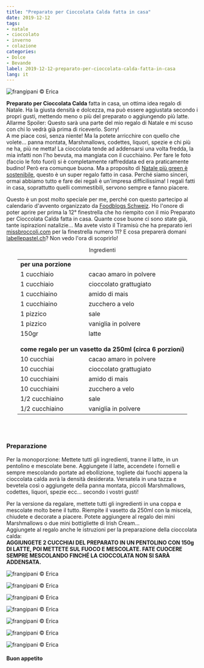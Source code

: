 ```yaml
---
title: "Preparato per Cioccolata Calda fatta in casa"
date: 2019-12-12
tags:
- natale
- cioccolato
- inverno
- colazione
categories:
- Dolce
- Bevande
label: 2019-12-12-preparato-per-cioccolata-calda-fatta-in-casa
lang: it 
---
```

![](header.jpeg "frangipani © Erica")

**Preparato per Cioccolata Calda** fatta in casa, un ottima idea regalo di Natale. Ha la giusta densità e dolcezza, ma può essere aggiustata secondo i propri gusti, mettendo meno o più del preparato o aggiungendo più latte. 
Allarme Spoiler: Questo sarà una parte del mio regalo di Natale e mi scuso con chi lo vedrà già prima di riceverlo. Sorry! 
<br />
A me piace così, senza niente! Ma la potete arricchire con quello che volete... panna montata, Marshmallows, codettes, liquori, spezie e chi più ne ha, più ne metta! La cioccolata tende ad addensarsi una volta fredda, la mia infatti non l'ho bevuta, ma mangiata con il cucchiaino. Per fare le foto (faccio le foto fuori) si è completamente raffreddata ed era praticamente budino! Però era comunque buona. Ma a proposito di <a href="https://frangipani.raiano.ch/2019-12-06-consiglio-green-numero-4/" target="_blank">Natale più green è sostenibile</a>, questo è un super regalo fatto in casa. Perché siamo sinceri, ormai abbiamo tutto e fare dei regali è un'impresa difficilissima! I regali fatti in casa, soprattutto quelli commestibili, servono sempre e fanno piacere.  

Questo è un post molto speciale per me, perché con questo partecipo al calendario d'avvento organizzato da <a href="https://www.foodblogs-schweiz.ch" target="_blank">Foodblogs Schweiz</a>. Ho l'onore di poter aprire per prima la 12° finestrella che ho riempito con il mio Preparato per Cioccolata Calda fatta in casa. Quante cose buone ci sono state già, tante ispirazioni natalizie... Ma avete visto il Tiramisù che ha preparato ieri <a href="https://missbroccoli.com/lebkuchen-schichtdessert/" target="_blank">missbroccoli.com</a> per la finestrella numero 11? E cosa preparerà domani <a href="http://www.labellepastel.ch/2019/11/25/gingerbread-cupcakes/" target="_blank">labellepastel.ch</a>? Non vedo l'ora di scoprirlo!


<div id="wrapper" style="text-align: center">
  <div id="yourdiv" style="display: inline-block;">
    <div class="ingredients" itemscope itemtype="http://schema.org/Recipe">
      <span itemprop="name" style="display:none;">Preparato per Cioccolata Calda fatta in casa</span>
      <span itemprop="recipeCategory" style="display:none;">Dolce</span>
      <img itemprop="image" style="display:none;" class="ignore-gallery-item" src="header.jpeg"/>
      <span itemprop="author" style="display:none;">Erica Raiano</span>
      <span itemprop="description" style="display:none;">Preparato per Cioccolata Calda fatta in casa, un ottima idea regalo di Natale.</span>
      <div class="ingredients-title">Ingredienti</div>
      <table>
        <tbody>
          <tr>          
            <td colspan="2"><b>per una porzione</b></td>
          </tr>      
          <tr itemprop="recipeIngredient">
            <td>1 cucchiaio</td>
            <td>cacao amaro in polvere</td>
          </tr>
          <tr itemprop="recipeIngredient">
            <td>1 cucchiaio</td>
            <td>cioccolato grattugiato</td>
          </tr>
          <tr itemprop="recipeIngredient">
            <td>1 cucchiaino</td>
            <td>amido di mais</td>
          </tr>
          <tr itemprop="recipeIngredient">
            <td>1 cucchiaino</td>
            <td>zucchero a velo</td>
          </tr>
          <tr itemprop="recipeIngredient">
            <td>1 pizzico</td>
            <td>sale</td>
          </tr>
          <tr itemprop="recipeIngredient">
            <td>1 pizzico</td>
            <td>vaniglia in polvere</td>  
          </tr>
          <tr itemprop="recipeIngredient">
            <td>150gr</td>
            <td>latte</td>
          </tr>
          <tr style="height: 15px;"></tr>
          <tr>          
            <td colspan="2"><b>come regalo per un vasetto da 250ml (circa 6 porzioni)</b></td>
          </tr>
          <tr itemprop="recipeIngredient">
            <td>10 cucchiai</td>
            <td>cacao amaro in polvere</td>
          </tr>
          <tr itemprop="recipeIngredient">
            <td>10 cucchiai</td>
            <td>cioccolato grattugiato</td>
          </tr>
          <tr itemprop="recipeIngredient">
            <td>10 cucchiaini</td>
            <td>amido di mais</td>
          </tr>
          <tr itemprop="recipeIngredient">
            <td>10 cucchiaini</td>
            <td>zucchero a velo</td>
          </tr>
          <tr itemprop="recipeIngredient">
            <td>1/2 cucchiaino</td>
            <td>sale</td>
          </tr>
          <tr itemprop="recipeIngredient">
            <td>1/2 cucchiaino</td>
            <td>vaniglia in polvere</td> 
          </tr>
        </tbody>
      </table>
      <br></br>
    </div>
  </div>
</div>


<h3>
  <font color="grey">
    <i class="fa-solid fa-gears"></i>
  </font> Preparazione
</h3>

Per la monoporzione: Mettete tutti gli ingredienti, tranne il latte, in un pentolino e mescolate bene. Aggiungete il latte, accendete i fornelli e sempre mescolando portate ad ebollizione, togliete dai fuochi appena la cioccolata calda avrà la densità desiderata. Versatela in una tazza e bevetela così o aggiungete della panna montata, piccoli Marshmallows, codettes, liquori, spezie ecc... secondo i vostri gusti!

Per la versione da regalare, mettete tutti gli ingredienti in una coppa e mescolate molto bene il tutto. Riempite il vasetto da 250ml con la miscela, chiudete e decorate a piacere. Potete aggiungere al regalo dei mini Marshmallows o due mini bottigliette di Irish Cream...
<br />
Aggiungete al regalo anche le istruzioni per la preparazione della cioccolata calda:
<br />
**AGGIUNGETE 2 CUCCHIAI DEL PREPARATO IN UN PENTOLINO CON 150g DI LATTE, POI METTETE SUL FUOCO E MESCOLATE.
FATE CUOCERE SEMPRE MESCOLANDO FINCHÉ LA CIOCCOLATA NON SI SARÀ ADDENSATA.**

![](risultato1.jpeg "frangipani © Erica")

![](risultato2.jpeg "frangipani © Erica")

![](risultato3.jpeg "frangipani © Erica")

![](risultato4.jpeg "frangipani © Erica")

![](risultato5.jpeg "frangipani © Erica")

![](risultato6.jpeg "frangipani © Erica")

![](risultato7.jpeg "frangipani © Erica")

<h4>Buon appetito
  <font color="red">
    <i class="fa-regular fa-face-smile"></i>
  </font>
</h4>
